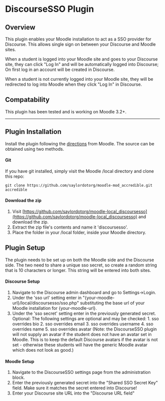 # DiscourseSSO Plugin

## Overview
This plugin enables your Moodle installation to act as a SSO provider for Discourse. This allows single sign on between your Discourse and Moodle sites. 

When a student is logged into your Moodle site and goes to your Discourse site, they can click "Log In" and will be automatically logged into Discourse; On first log in an account will be created in Discourse.

When a student is not currently logged into your Moodle site, they will be redirected to log into Moodle when they click "Log In" in Discourse.

## Compatability

This plugin has been tested and is working on Moodle 3.2+.

---

## Plugin Installation

Install the plugin following the [directions](https://docs.moodle.org/32/en/Installing_plugins) from Moodle. The source can be obtained using two methods.

#### Git

If you have git installed, simply visit the Moodle /local directory and clone this repo:

    git clone https://github.com/saylordotorg/moodle-mod_accredible.git accredible

#### Download the zip

1. Visit [https://github.com/saylordotorg/moodle-local_discoursesso](https://github.com/saylordotorg/moodle-local_discoursesso) and download the zip. 
2. Extract the zip file's contents and name it 'discoursesso'.
3. Place the folder in your /local folder, inside your Moodle directory.

## Plugin Setup

The plugin needs to be set up on both the Moodle side and the Discourse side. The two need to share a unique sso secret, so create a random string that is 10 characters or longer. This string will be entered into both sites.

#### Discourse Setup

1. Navigate to the Discourse admin dashboard and go to Settings->Login.
2. Under the 'sso url' setting enter in "{your-moodle-url}/local/discoursesso/sso.php" substituting the base url of your Moodle installation for {your-moodle-url}.
3. Under the 'sso secret' setting enter in the previously generated secret.
Optional:
    The following settings are optional and may be checked:
        1. sso overrides bio
        2. sso overrides email
        3. sso overrides username
        4. sso overrides name
        5. sso overrides avatar (Note: the DiscourseSSO plugin will not supply an avatar if the student does not have an avatar set in Moodle. This is to keep the default Discourse avatars if the avatar is not set - otherwise these students will have the generic Moodle avatar which does not look as good.)

#### Moodle Setup

1. Navigate to the DiscourseSSO settings page from the administration block.
2. Enter the previously generated secret into the "Shared SSO Secret Key" field. Make sure it matches the secret entered into Discourse!
3. Enter your Discourse site URL into the "Discourse URL field"
